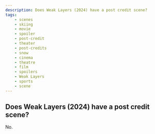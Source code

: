 ```yaml
---
description: Does Weak Layers (2024) have a post credit scene?
tags: 
    - scenes
    - skiing
    - movie
    - spoiler
    - post-credit
    - theater
    - post-credits
    - snow
    - cinema
    - theatre
    - film
    - spoilers
    - Weak Layers
    - sports
    - scene
---
```


## Does Weak Layers (2024) have a post credit scene?

No.
